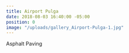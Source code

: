 ```yaml
---
title: Airport Pulga
date: 2018-08-03 16:40:00 -05:00
position: 0
image: "/uploads/gallery_Airport-Pulga-1.jpg"
---
```


Asphalt Paving